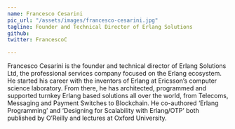 ```yaml
---
name: Francesco Cesarini
pic_url: "/assets/images/francesco-cesarini.jpg"
tagline: Founder and Technical Director of Erlang Solutions
github:
twitter: FrancescoC

---
```

Francesco Cesarini is the founder and technical director of Erlang Solutions Ltd, the professional services company focused on the Erlang ecosystem. He started his career with the inventors of Erlang at Ericsson’s computer science laboratory. From there, he has architected, programmed and supported turnkey Erlang based solutions all over the world, from Telecoms, Messaging and Payment Switches to Blockchain. He co-authored ‘Erlang Programming’ and ‘Designing for Scalability with Erlang/OTP’ both published by O’Reilly and lectures at Oxford University.
